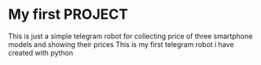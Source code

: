 My first PROJECT
=======
This is just a simple telegram robot for collecting price of three smartphone models and showing their prices
This is my first telegram robot i have created with python

